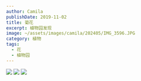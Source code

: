 ```yaml
---
author: Camila
publishDate: 2019-11-02
title: 菊花
excerpt: 植物园发现
image: ~/assets/images/camila/202405/IMG_3596.JPG
category: 植物
tags:
  - 花
  - 植物园
---
```


![](~/assets/images/camila/202405/IMG_3596.JPG)
![](~/assets/images/camila/202405/IMG_3597.JPG)
![](~/assets/images/camila/202405/IMG_3598.JPG)


